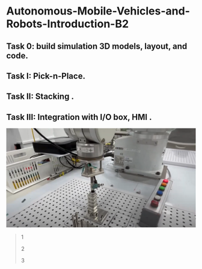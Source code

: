 # Autonomous-Mobile-Vehicles-and-Robots-Introduction-B2


## Task 0: build simulation 3D models, layout, and code.  

## Task  I: Pick-n-Place.

## Task II: Stacking .

## Task III: Integration with I/O box, HMI .

[![IMAGE ALT TEXT](https://github.com/diaking007/Autonomous-Mobile-Vehicles-and-Robots-Introduction-B2/blob/main/Task%20III%20Video.png)](https://youtu.be/T5CafZBQyEs)


>
>1 <p>
>2 <p>
>3 <p>
